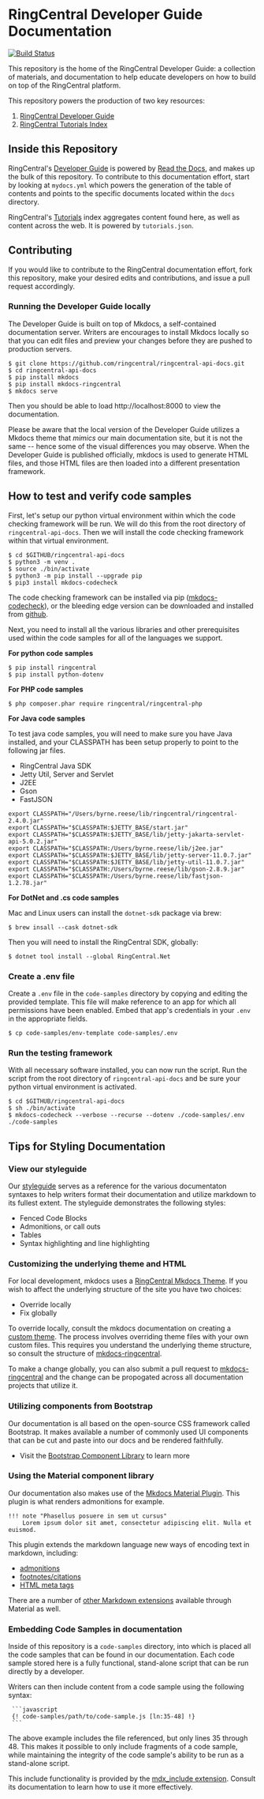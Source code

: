 # RingCentral Developer Guide Documentation

[![Build Status][specs-status-svg]][specs-status-url]

 [specs-status-svg]: https://github.com/ringcentral/ringcentral-api-docs/workflows/spec%20build/badge.svg?branch=master
 [specs-status-url]: https://github.com/ringcentral/ringcentral-api-docs/actions

This repository is the home of the RingCentral Developer Guide: a collection of materials, and documentation to help educate developers on how to build on top of the RingCentral platform.

This repository powers the production of two key resources:

1. [RingCentral Developer Guide](https://ringcentral-api-docs.readthedocs.io/en/latest/oauth/)
2. [RingCentral Tutorials Index](https://ringcentral.github.io/tutorials/)

## Inside this Repository

RingCentral's [Developer Guide](https://ringcentral-api-docs.readthedocs.io/en/latest/) is powered by [Read the Docs](https://readthedocs.org/), and makes up the bulk of this repository. To contribute to this documentation effort, start by looking at `mydocs.yml` which powers the generation of the table of contents and points to the specific documents located within the `docs` directory.

RingCentral's [Tutorials](https://ringcentral.github.io/tutorials/) index aggregates content found here, as well as content across the web. It is powered by `tutorials.json`.

## Contributing

If you would like to contribute to the RingCentral documentation effort, fork this repository, make your desired edits and contributions, and issue a pull request accordingly.

### Running the Developer Guide locally

The Developer Guide is built on top of Mkdocs, a self-contained documentation server. Writers are encourages to install Mkdocs locally so that you can edit files and preview your changes before they are pushed to production servers. 

```
$ git clone https://github.com/ringcentral/ringcentral-api-docs.git
$ cd ringcentral-api-docs
$ pip install mkdocs
$ pip install mkdocs-ringcentral
$ mkdocs serve
```

Then you should be able to load http://localhost:8000 to view the documentation.

Please be aware that the local version of the Developer Guide utilizes a Mkdocs theme that *mimics* our main documentation site, but it is not the same -- hence some of the visual differences you may observe. When the Developer Guide is published officially, mkdocs is used to generate HTML files, and those HTML files are then loaded into a different presentation framework. 

## How to test and verify code samples

First, let's setup our python virtual environment within which the code checking framework will be run. We will do this from the root directory of `ringcentral-api-docs`. Then we will install the code checking framework within that virtual environment. 

```
$ cd $GITHUB/ringcentral-api-docs
$ python3 -m venv .
$ source ./bin/activate
$ python3 -m pip install --upgrade pip
$ pip3 install mkdocs-codecheck
```

The code checking framework can be installed via pip ([mkdocs-codecheck](https://pypi.org/project/mkdocs-codecheck)), or the bleeding edge version can be downloaded and installed from [github](https://github.com/byrnereese/codechecker-mkdocs). 

Next, you need to install all the various libraries and other prerequisites used within the code samples for all of the languages we support. 

**For python code samples**
```
$ pip install ringcentral
$ pip install python-dotenv
```

**For PHP code samples**
```
$ php composer.phar require ringcentral/ringcentral-php
```

**For Java code samples**

To test java code samples, you will need to make sure you have Java installed, and your CLASSPATH has been setup properly to point to the following jar files.

* RingCentral Java SDK
* Jetty Util, Server and Servlet
* J2EE 
* Gson
* FastJSON

```
export CLASSPATH="/Users/byrne.reese/lib/ringcentral/ringcentral-2.4.0.jar"
export CLASSPATH="$CLASSPATH:$JETTY_BASE/start.jar"
export CLASSPATH="$CLASSPATH:$JETTY_BASE/lib/jetty-jakarta-servlet-api-5.0.2.jar"
export CLASSPATH="$CLASSPATH:/Users/byrne.reese/lib/j2ee.jar"
export CLASSPATH="$CLASSPATH:$JETTY_BASE/lib/jetty-server-11.0.7.jar"
export CLASSPATH="$CLASSPATH:$JETTY_BASE/lib/jetty-util-11.0.7.jar"
export CLASSPATH="$CLASSPATH:/Users/byrne.reese/lib/gson-2.8.9.jar"
export CLASSPATH="$CLASSPATH:/Users/byrne.reese/lib/fastjson-1.2.78.jar"
```

**For DotNet and .cs code samples**

Mac and Linux users can install the `dotnet-sdk` package via brew:

```
$ brew insall --cask dotnet-sdk
```

Then you will need to install the RingCentral SDK, globally:

```
$ dotnet tool install --global RingCentral.Net
```


### Create a .env file

Create a `.env` file in the `code-samples` directory by copying and editing the provided template. This file will make reference to an app for which all permissions have been enabled. Embed that app's credentials in your `.env` in the appropriate fields. 

``` 
$ cp code-samples/env-template code-samples/.env
```

### Run the testing framework

With all necessary software installed, you can now run the script. Run the script from the root directory of `ringcentral-api-docs` and be sure your python virtual environment is activated.

```
$ cd $GITHUB/ringcentral-api-docs
$ sh ./bin/activate
$ mkdocs-codecheck --verbose --recurse --dotenv ./code-samples/.env ./code-samples
```

## Tips for Styling Documentation

### View our styleguide

Our [styleguide](https://github.com/ringcentral/ringcentral-api-docs/blob/master/docs/styleguide.md) serves as a reference for the various documentaton syntaxes to help writers format their documentation and utilize markdown to its fullest extent. The styleguide demonstrates the following styles:

* Fenced Code Blocks
* Admonitions, or call outs
* Tables
* Syntax highlighting and line highlighting

### Customizing the underlying theme and HTML

For local development, mkdocs uses a [RingCentral Mkdocs Theme](https://github.com/byrnereese/mkdocs-ringcentral). If you wish to affect the underlying structure of the site you have two choices:

* Override locally
* Fix globally

To override locally, consult the mkdocs documentation on creating a [custom theme](https://www.mkdocs.org/user-guide/custom-themes/). The process involves overriding theme files with your own custom files. This requires you understand the underlying theme structure, so consult the structure of [mkdocs-ringcentral](https://github.com/byrnereese/mkdocs-ringcentral).

To make a change globally, you can also submit a pull request to [mkdocs-ringcentral](https://github.com/byrnereese/mkdocs-ringcentral) and the change can be propogated across all documentation projects that utilize it.

### Utilizing components from Bootstrap

Our documentation is all based on the open-source CSS framework called Bootstrap. It makes available a number of commonly used UI components that can be cut and paste into our docs and be rendered faithfully.

* Visit the [Bootstrap Component Library](https://getbootstrap.com/docs/4.4/components/alerts/) to learn more

### Using the Material component library

Our documentation also makes use of the [Mkdocs Material Plugin](https://squidfunk.github.io/mkdocs-material/). This plugin is what renders admonitions for example.

```
!!! note "Phasellus posuere in sem ut cursus"
    Lorem ipsum dolor sit amet, consectetur adipiscing elit. Nulla et euismod.
```

This plugin extends the markdown language new ways of encoding text in markdown, including:

* [admonitions](https://squidfunk.github.io/mkdocs-material/extensions/admonition/)
* [footnotes/citations](https://squidfunk.github.io/mkdocs-material/extensions/footnotes/)
* [HTML meta tags](https://squidfunk.github.io/mkdocs-material/extensions/metadata/)

There are a number of [other Markdown extensions](https://squidfunk.github.io/mkdocs-material/extensions/pymdown/) available through Material as well.

### Embedding Code Samples in documentation

Inside of this repository is a `code-samples` directory, into which is placed all the code samples that can be found in our documentation. Each code sample stored here is a fully functional, stand-alone script that can be run directly by a developer.

Writers can then include content from a code sample using the following syntax:

     ```javascript
     {! code-samples/path/to/code-sample.js [ln:35-48] !}
     ```

The above example includes the file referenced, but only lines 35 through 48. This makes it possible to only include fragments of a code sample, while maintaining the integrity of the code sample's ability to be run as a stand-alone script.

This include functionality is provided by the [mdx_include extension](https://github.com/neurobin/mdx_include). Consult its documentation to learn how to use it more effectively.
